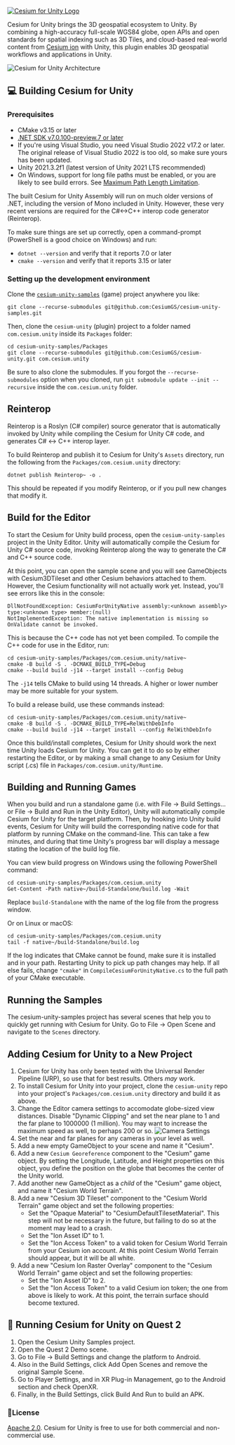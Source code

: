 [![Cesium for Unity Logo](Documentation~/images/Cesium_for_Unity-Logo-WhiteBGH.jpg)](https://cesium.com/)

Cesium for Unity brings the 3D geospatial ecosystem to Unity. By combining a high-accuracy full-scale WGS84 globe, open APIs and open standards for spatial indexing such as 3D Tiles, and cloud-based real-world content from [Cesium ion](https://cesium.com/cesium-ion) with Unity, this plugin enables 3D geospatial workflows and applications in Unity.

![Cesium for Unity Architecture](Documentation~/images/Cesium_for_Unity_Architecture.jpg)

## :computer: Building Cesium for Unity

### Prerequisites

* CMake v3.15 or later
* [.NET SDK v7.0.100-preview.7 or later](https://dotnet.microsoft.com/en-us/download/dotnet/7.0)
* If you're using Visual Studio, you need Visual Studio 2022 v17.2 or later. The original release of Visual Studio 2022 is too old, so make sure yours has been updated.
* Unity 2021.3.2f1 (latest version of Unity 2021 LTS recommended)
* On Windows, support for long file paths must be enabled, or you are likely to see build errors. See [Maximum Path Length Limitation](https://learn.microsoft.com/en-us/windows/win32/fileio/maximum-file-path-limitation?tabs=registry#enable-long-paths-in-windows-10-version-1607-and-later).

The built Cesium for Unity Assembly will run on much older versions of .NET, including the version of Mono included in Unity. However, these very recent versions are required for the C#<->C++ interop code generator (Reinterop).

To make sure things are set up correctly, open a command-prompt (PowerShell is a good choice on Windows) and run:

* `dotnet --version` and verify that it reports 7.0 or later
* `cmake --version` and verify that it reports 3.15 or later

### Setting up the development environment

Clone the [`cesium-unity-samples`](https://github.com/CesiumGS/cesium-unity-samples) (game) project anywhere you like:

```
git clone --recurse-submodules git@github.com:CesiumGS/cesium-unity-samples.git
```

Then, clone the `cesium-unity` (plugin) project to a folder named `com.cesium.unity` inside its `Packages` folder:

```
cd cesium-unity-samples/Packages
git clone --recurse-submodules git@github.com:CesiumGS/cesium-unity.git com.cesium.unity
```

Be sure to also clone the submodules. If you forgot the `--recurse-submodules` option when you cloned, run `git submodule update --init --recursive` inside the `com.cesium.unity` folder.

## Reinterop

Reinterop is a Roslyn (C# compiler) source generator that is automatically invoked by Unity while compiling the Cesium for Unity C# code, and generates C# <-> C++ interop layer.

To build Reinterop and publish it to Cesium for Unity's `Assets` directory, run the following from the `Packages/com.cesium.unity` directory:

```
dotnet publish Reinterop~ -o .
```

This should be repeated if you modify Reinterop, or if you pull new changes that modify it.

## Build for the Editor

To start the Cesium for Unity build process, open the `cesium-unity-samples` project in the Unity Editor. Unity will automatically compile the Cesium for Unity C# source code, invoking Reinterop along the way to generate the C# and C++ source code.

At this point, you can open the sample scene and you will see GameObjects with Cesium3DTileset and other Cesium behaviors attached to them. However, the Cesium functionality will not actually work yet. Instead, you'll see errors like this in the console:

```
DllNotFoundException: CesiumForUnityNative assembly:<unknown assembly> type:<unknown type> member:(null)
NotImplementedException: The native implementation is missing so OnValidate cannot be invoked.
```

This is because the C++ code has not yet been compiled. To compile the C++ code for use in the Editor, run:

```
cd cesium-unity-samples/Packages/com.cesium.unity/native~
cmake -B build -S . -DCMAKE_BUILD_TYPE=Debug
cmake --build build -j14 --target install --config Debug
```

The `-j14` tells CMake to build using 14 threads. A higher or lower number may be more suitable for your system.

To build a release build, use these commands instead:

```
cd cesium-unity-samples/Packages/com.cesium.unity/native~
cmake -B build -S . -DCMAKE_BUILD_TYPE=RelWithDebInfo
cmake --build build -j14 --target install --config RelWithDebInfo
```

Once this build/install completes, Cesium for Unity should work the next time Unity loads Cesium for Unity. You can get it to do so by either restarting the Editor, or by making a small change to any Cesium for Unity script (.cs) file in `Packages/com.cesium.unity/Runtime`.

## Building and Running Games

When you build and run a standalone game (i.e. with File -> Build Settings... or File -> Build and Run in the Unity Editor), Unity will automatically compile Cesium for Unity for the target platform. Then, by hooking into Unity build events, Cesium for Unity will build the corresponding native code for that platform by running CMake on the command-line. This can take a few minutes, and during that time Unity's progress bar will display a message stating the location of the build log file.

You can view build progress on Windows using the following PowerShell command:

```
cd cesium-unity-samples/Packages/com.cesium.unity
Get-Content -Path native~/build-Standalone/build.log -Wait
```

Replace `build-Standalone` with the name of the log file from the progress window.

Or on Linux or macOS:

```
cd cesium-unity-samples/Packages/com.cesium.unity
tail -f native~/build-Standalone/build.log
```

If the log indicates that CMake cannot be found, make sure it is installed and in your path. Restarting Unity to pick up path changes may help. If all else fails, change `"cmake"` in `CompileCesiumForUnityNative.cs` to the full path of your CMake executable.

## Running the Samples

The cesium-unity-samples project has several scenes that help you to quickly get running with Cesium for Unity. Go to File -> Open Scene and navigate to the `Scenes` directory.

## Adding Cesium for Unity to a New Project

1. Cesium for Unity has only been tested with the Universal Render Pipeline (URP), so use that for best results. Others _may_ work.
2. To install Cesium for Unity into your project, clone the `cesium-unity` repo into your project's `Packages/com.cesium.unity` directory and build it as above.
3. Change the Editor camera settings to accomodate globe-sized view distances. Disable "Dynamic Clipping" and set the near plane to 1 and the far plane to 1000000 (1 million). You may want to increase the maximum speed as well, to perhaps 200 or so.
    ![Camera Settings](Documentation~/images/CameraSettings.png)
4. Set the near and far planes for any cameras in your level as well.
5. Add a new empty GameObject to your scene and name it "Cesium".
6. Add a new `Cesium Georeference` component to the "Cesium" game object. By setting the Longitude, Latitude, and Height properties on this object, you define the position on the globe that becomes the center of the Unity world.
7. Add another new GameObject as a _child_ of the "Cesium" game object, and name it "Cesium World Terrain".
8. Add a new "Cesium 3D Tileset" component to the "Cesium World Terrain" game object and set the following properties:
    * Set the "Opaque Material" to "CesiumDefaultTilesetMaterial". This step will not be necessary in the future, but failing to do so at the moment may lead to a crash.
    * Set the "Ion Asset ID" to 1.
    * Set the "Ion Access Token" to a valid token for Cesium World Terrain from your Cesium ion account. At this point Cesium World Terrain should appear, but it will be all white.
9. Add a new "Cesium Ion Raster Overlay" component to the "Cesium World Terrain" game object and set the following properties:
    * Set the "Ion Asset ID" to 2.
    * Set the "Ion Access Token" to a valid Cesium ion token; the one from above is likely to work. At this point, the terrain surface should become textured.

## :goggles: Running Cesium for Unity on Quest 2

1. Open the Cesium Unity Samples project.
2. Open the Quest 2 Demo scene.
3. Go to File -> Build Settings and change the platform to Android.
3. Also in the Build Settings, click Add Open Scenes and remove the original Sample Scene.
4. Go to Player Settings, and in XR Plug-in Management, go to the Android section and check OpenXR.
5. Finally, in the Build Settings, click Build And Run to build an APK.

### :green_book:License

[Apache 2.0](http://www.apache.org/licenses/LICENSE-2.0.html). Cesium for Unity is free to use for both commercial and non-commercial use.
